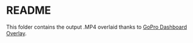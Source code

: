 # README

This folder contains the output .MP4 overlaid thanks to [GoPro Dashboard Overlay](https://github.com/time4tea/gopro-dashboard-overlay).
